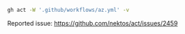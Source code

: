 ```sh
gh act -W '.github/workflows/az.yml' -v
```

Reported issue:
https://github.com/nektos/act/issues/2459
